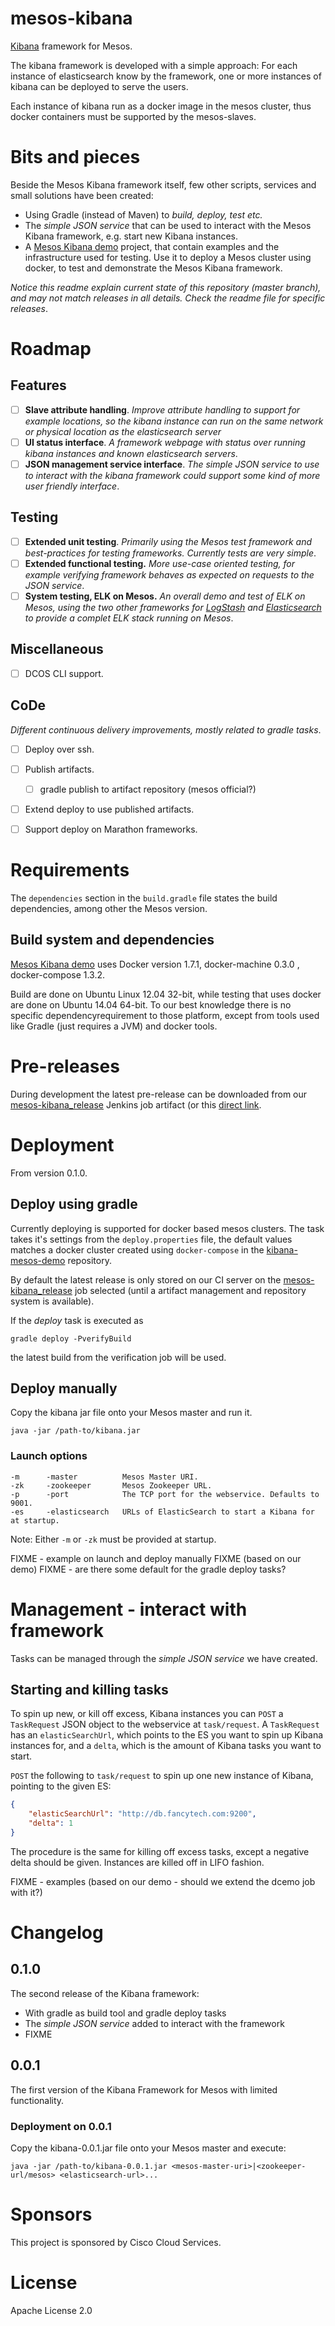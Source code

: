 # mesos-kibana

[Kibana](https://www.elastic.co/products/kibana) framework for Mesos.

The kibana framework is developed with a simple approach: For each instance of elasticsearch know by the framework, one or more instances of kibana can be deployed to serve the users.

Each instance of kibana run as a docker image in the mesos cluster, thus docker containers must be supported by the mesos-slaves.

# Bits and pieces

Beside the Mesos Kibana framework itself, few other scripts, services and small solutions have been created:

* Using Gradle (instead of Maven) to _build, deploy, test etc._
* The _simple JSON service_ that can be used to interact with the Mesos Kibana framework, e.g. start new Kibana instances.
* A [Mesos Kibana demo](https://github.com/Praqma/mesos-kibana-demo) project, that contain examples and the infrastructure used for testing. Use it to deploy a Mesos cluster using docker, to test and demonstrate the Mesos Kibana framework.

_Notice this readme explain current state of this repository (master branch), and may not match releases in all details. Check the readme file for specific releases_.

# Roadmap

## Features
- [ ] **Slave attribute handling**. _Improve attribute handling to support for example locations, so the kibana instance can run on the same network or physical location as the elasticsearch server_
- [ ] **UI status interface**. _A framework webpage with status over running kibana instances and known elasticsearch servers_.
- [ ] **JSON management service interface**. _The simple JSON service to use to interact with the kibana framework could support some kind of more user friendly interface_.

## Testing
- [ ] **Extended unit testing**. _Primarily using the Mesos test framework and best-practices for testing frameworks. Currently tests are very simple_.
- [ ] **Extended functional testing.** _More use-case oriented testing, for example verifying framework behaves as expected on requests to the JSON service_.
- [ ] **System testing, ELK on Mesos.** _An overall demo and test of ELK on Mesos, using the two other frameworks for [LogStash](https://github.com/mesos/logstash) and [Elasticsearch](https://github.com/mesos/elasticsearch) to provide a complet ELK stack running on Mesos_.

## Miscellaneous
- [ ] DCOS CLI support.

## CoDe

_Different continuous delivery improvements, mostly related to gradle tasks_.

- [ ] Deploy over ssh.
- [ ] Publish artifacts.
    - [ ] gradle publish to artifact repository (mesos official?)
- [ ] Extend deploy to use published artifacts.
- [ ] Support deploy on Marathon frameworks.


# Requirements

The `dependencies` section in the `build.gradle` file states the build dependencies, among other the Mesos version.

## Build system and dependencies

[Mesos Kibana demo](https://github.com/Praqma/mesos-kibana-demo) uses Docker version 1.7.1, docker-machine 0.3.0 , docker-compose 1.3.2.

Build are done on Ubuntu Linux 12.04 32-bit, while testing that uses docker are done on Ubuntu 14.04 64-bit.
To our best knowledge there is no specific dependencyrequirement to those platform, except from tools used like Gradle (just requires a JVM) and docker tools.


# Pre-releases

During development the latest pre-release can be downloaded from our [mesos-kibana_release](http://code.praqma.net/ci/view/All/job/mesos-kibana_release) Jenkins  job artifact (or this [direct link](http://code.praqma.net/ci/view/All/job/mesos-kibana_release/lastSuccessfulBuild/artifact/build/libs/).

# Deployment

From version 0.1.0.

## Deploy using gradle
Currently deploying is supported for docker based mesos clusters. The task takes it's settings from the `deploy.properties` file, the default values matches a docker cluster created using `docker-compose` in the [kibana-mesos-demo](https://github.com/Praqma/mesos-kibana-demo) repository.

By default the latest release is only stored on our CI server on the [mesos-kibana_release](http://code.praqma.net/ci/view/All/job/mesos-kibana_release) job selected (until a artifact management and repository system is available).

If the _deploy_ task is executed as
```
gradle deploy -PverifyBuild
```
the latest build from the verification job will be used.

## Deploy manually
Copy the kibana jar file onto your Mesos master and run it.
```
java -jar /path-to/kibana.jar
```

### Launch options
```
-m      -master          Mesos Master URI.
-zk     -zookeeper       Mesos Zookeeper URL.
-p      -port            The TCP port for the webservice. Defaults to 9001.
-es     -elasticsearch   URLs of ElasticSearch to start a Kibana for at startup.
```
Note: Either `-m` or `-zk` must be provided at startup.

FIXME - example on launch and deploy manually FIXME (based on our demo)
FIXME - are there some default for the gradle deploy tasks?


# Management - interact with framework
Tasks can be managed through the _simple JSON service_ we have created.

## Starting and killing tasks
To spin up new, or kill off excess, Kibana instances you can `POST` a `TaskRequest` JSON object to the webservice at `task/request`.
A `TaskRequest` has an `elasticSearchUrl`, which points to the ES you want to spin up Kibana instances for, and a `delta`, which is the amount of Kibana tasks you want to start.

`POST` the following to `task/request` to spin up one new instance of Kibana, pointing to the given ES:
```json
{
    "elasticSearchUrl": "http://db.fancytech.com:9200",
    "delta": 1
}
```

The procedure is the same for killing off excess tasks, except a negative delta should be given. Instances are killed off in LIFO fashion.

FIXME - examples (based on our demo - should we extend the dcemo job with it?)


# Changelog


## 0.1.0

The second release of the Kibana framework:

* With gradle as build tool and gradle deploy tasks
* The _simple JSON service_ added to interact with the framework
* FIXME



## 0.0.1

The first version of the Kibana Framework for Mesos with limited functionality.


### Deployment on 0.0.1
Copy the kibana-0.0.1.jar file onto your Mesos master and execute:
```
java -jar /path-to/kibana-0.0.1.jar <mesos-master-uri>|<zookeeper-url/mesos> <elasticsearch-url>...
```

# Sponsors
This project is sponsored by Cisco Cloud Services.

# License
Apache License 2.0

